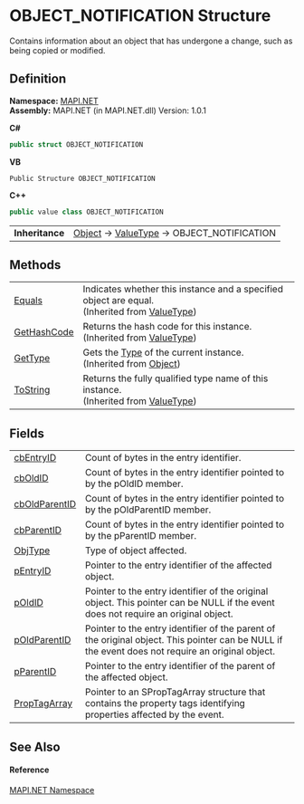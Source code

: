 # OBJECT_NOTIFICATION Structure


Contains information about an object that has undergone a change, such as being copied or modified.



## Definition
**Namespace:** <a href="N_MAPI_NET.md">MAPI.NET</a>  
**Assembly:** MAPI.NET (in MAPI.NET.dll) Version: 1.0.1

**C#**
``` C#
public struct OBJECT_NOTIFICATION
```
**VB**
``` VB
Public Structure OBJECT_NOTIFICATION
```
**C++**
``` C++
public value class OBJECT_NOTIFICATION
```

<table><tr><td><strong>Inheritance</strong></td><td><a href="https://learn.microsoft.com/dotnet/api/system.object" target="_blank" rel="noopener noreferrer">Object</a>  →  <a href="https://learn.microsoft.com/dotnet/api/system.valuetype" target="_blank" rel="noopener noreferrer">ValueType</a>  →  OBJECT_NOTIFICATION</td></tr>
</table>



## Methods
<table>
<tr>
<td><a href="https://learn.microsoft.com/dotnet/api/system.valuetype.equals#system-valuetype-equals(system-object)" target="_blank" rel="noopener noreferrer">Equals</a></td>
<td>Indicates whether this instance and a specified object are equal.<br />(Inherited from <a href="https://learn.microsoft.com/dotnet/api/system.valuetype" target="_blank" rel="noopener noreferrer">ValueType</a>)</td></tr>
<tr>
<td><a href="https://learn.microsoft.com/dotnet/api/system.valuetype.gethashcode#system-valuetype-gethashcode" target="_blank" rel="noopener noreferrer">GetHashCode</a></td>
<td>Returns the hash code for this instance.<br />(Inherited from <a href="https://learn.microsoft.com/dotnet/api/system.valuetype" target="_blank" rel="noopener noreferrer">ValueType</a>)</td></tr>
<tr>
<td><a href="https://learn.microsoft.com/dotnet/api/system.object.gettype#system-object-gettype" target="_blank" rel="noopener noreferrer">GetType</a></td>
<td>Gets the <a href="https://learn.microsoft.com/dotnet/api/system.type" target="_blank" rel="noopener noreferrer">Type</a> of the current instance.<br />(Inherited from <a href="https://learn.microsoft.com/dotnet/api/system.object" target="_blank" rel="noopener noreferrer">Object</a>)</td></tr>
<tr>
<td><a href="https://learn.microsoft.com/dotnet/api/system.valuetype.tostring#system-valuetype-tostring" target="_blank" rel="noopener noreferrer">ToString</a></td>
<td>Returns the fully qualified type name of this instance.<br />(Inherited from <a href="https://learn.microsoft.com/dotnet/api/system.valuetype" target="_blank" rel="noopener noreferrer">ValueType</a>)</td></tr>
</table>

## Fields
<table>
<tr>
<td><a href="F_MAPI_NET_OBJECT_NOTIFICATION_cbEntryID.md">cbEntryID</a></td>
<td>Count of bytes in the entry identifier.</td></tr>
<tr>
<td><a href="F_MAPI_NET_OBJECT_NOTIFICATION_cbOldID.md">cbOldID</a></td>
<td>Count of bytes in the entry identifier pointed to by the pOldID member.</td></tr>
<tr>
<td><a href="F_MAPI_NET_OBJECT_NOTIFICATION_cbOldParentID.md">cbOldParentID</a></td>
<td>Count of bytes in the entry identifier pointed to by the pOldParentID member.</td></tr>
<tr>
<td><a href="F_MAPI_NET_OBJECT_NOTIFICATION_cbParentID.md">cbParentID</a></td>
<td>Count of bytes in the entry identifier pointed to by the pParentID member.</td></tr>
<tr>
<td><a href="F_MAPI_NET_OBJECT_NOTIFICATION_ObjType.md">ObjType</a></td>
<td>Type of object affected.</td></tr>
<tr>
<td><a href="F_MAPI_NET_OBJECT_NOTIFICATION_pEntryID.md">pEntryID</a></td>
<td>Pointer to the entry identifier of the affected object.</td></tr>
<tr>
<td><a href="F_MAPI_NET_OBJECT_NOTIFICATION_pOldID.md">pOldID</a></td>
<td>Pointer to the entry identifier of the original object. This pointer can be NULL if the event does not require an original object.</td></tr>
<tr>
<td><a href="F_MAPI_NET_OBJECT_NOTIFICATION_pOldParentID.md">pOldParentID</a></td>
<td>Pointer to the entry identifier of the parent of the original object. This pointer can be NULL if the event does not require an original object.</td></tr>
<tr>
<td><a href="F_MAPI_NET_OBJECT_NOTIFICATION_pParentID.md">pParentID</a></td>
<td>Pointer to the entry identifier of the parent of the affected object.</td></tr>
<tr>
<td><a href="F_MAPI_NET_OBJECT_NOTIFICATION_PropTagArray.md">PropTagArray</a></td>
<td>Pointer to an SPropTagArray structure that contains the property tags identifying properties affected by the event.</td></tr>
</table>

## See Also


#### Reference
<a href="N_MAPI_NET.md">MAPI.NET Namespace</a>  
